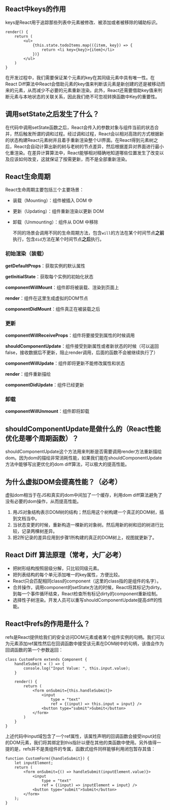 ## React中keys的作用

keys是React用于追踪那些列表中元素被修改、被添加或者被移除的辅助标识。

```react
render() {
    return (
    	<ul>
            {this.state.todoItems.map(({item, key}) => {
                return <li key={key}>{item}</li>
            })}
        </ul>
    )
}
```

在开发过程中，我们需要保证某个元素的key在其同级元素中具有唯一性。在React Diff算法中React会借助元素的key值来判断该元素是新创建的还是被移动而来的元素，从而减少不必要的元素重新渲染。此外，React还需要借助key值来判断元素与本地状态的关联关系，因此我们绝不可忽视转换函数中Key的重要性。

## 调用setState之后发生了什么？

在代码中调用setState函数之后，React会传入的参数对象与组件当前的状态合并，然后触发所谓的调和过程。经过调和过程，React会以相对高效的方式根据新的状态构建React元素树并且着手重新渲染整个UI界面。在React得到元素树之后，React会自动计算出新的树与老树的节点差异，然后根据差异对界面进行最小化重渲染。在差异计算算法中，React能够相对精确地知道哪些位置发生了改变以及应该如何改变，这就保证了按需更新，而不是全部重新渲染。

## React生命周期

  React生命周期主要包括三个主要场景：

- 装载（Mounting）：组件被插入 DOM 中
- 更新（Updating）：组件重新渲染以更新 DOM
- 卸载（Unmounting）：组件从 DOM 中移除

  不同的场景会调用不同的生命周期方法，包含`will`的方法在某个时间节点**之前**执行，包含`did`方法在某个时间节点**之后**执行。

### 初始渲染（装载）

  **getDefaultProps**：获取实例的默认属性

  **getInitialState**：获取每个实例的初始化状态

  **componentWillMount**：组件即将被装载、渲染到页面上

  **render**：组件在这里生成虚拟的DOM节点

  **componentDidMount**：组件真正在被装载之后

### 更新

  **componentWillReceiveProps**：组件将要接受到属性的时候调用

  **shouldComponentUpdate**：组件接受到新属性或者新状态的时候（可以返回false，接收数据后不更新，阻止render调用，后面的函数不会被继续执行了）

  **componentWillUpdate**：组件即将更新不能修改属性和状态

  **render**：组件重新描绘

  **componentDidUpdate**：组件已经更新

### 卸载

  **componentWillUnmount**：组件即将卸载

## shouldComponentUpdate是做什么的（React性能优化是哪个周期函数）？

shouldComponentUpdate这个方法用来判断是否需要调用render方法重新描绘dom。因为dom的描绘非常消耗性能，如果我们能在shouldComponentUpdate方法中能够写出更优化的dom diff算法，可以极大的提高性能。

## 为什么虚拟DOM会提高性能？（必考）

虚拟dom相当于在JS和真实的dom中间加了一个缓存，利用dom diff算法避免了没有必要的dom操作，从而提高性能。

1. 用JS对象结构表示DOM树的结构；然后用这个树构建一个真正的DOM树，插到文档当中。
2. 当状态变更的时候，重新构造一棵新的对象树。然后用新的树和旧的树进行比较，记录两棵树差异。
3. 把2所记录的差异应用到步骤1所构建的真正的DOM树上，视图就更新了。

## React Diff 算法原理（常考，大厂必考）

- 把树形结构按照层级分解，只比较同级元素。
- 把列表结构的每个单元添加唯一的key属性，方便比较。
- React只会匹配相同class的component（这里的class指的是组件的名字）。
- 合并操作，调用component的setState方法的时候，React将其标记为dirty。到每一个事件循环结束，React检查所有标记dirty的component重新绘制。
- 选择性子树渲染。开发人员可以重写shouldComponentUpdate提高diff的性能。

## React中refs的作用是什么？

refs是React提供给我们的安全访问DOM元素或者某个组件实例的句柄。我们可以为元素添加ref属性然后在回调函数中接受该元素在DOM树中的句柄，该值会作为回调函数的第一个参数返回：

```react
class CustomForm extends Component {
    handleSubmit = () => {
        console.log("Input Value: ", this.input.value);
    }
    
    render() {
    	return (
        	<form onSubmit={this.handleSubmit}>
                <input 
                    type = "text"
                    ref = {(input) => this.input = input} />
                <button type="submit">Submit</button>
            </form>
        )    
    }
}
```

上述代码中input域包含了一个ref属性，该属性声明的回调函数会接受input对应的DOM元素，我们将其绑定到this指针以便在其他的类函数中使用。另外值得一提的是，refs并不是类组件的专属，函数式组件同样能够利用闭包暂存其值：

```react
function CustomForm({handleSubmit}) {
    let inputElement;
    return (
    	<form onSubmit={() => handleSubmit(inputElement.value)}>
        	<input
                type = "text"
                ref = {(input) => inputElement = input} />
            <button type="submit">Submit</button>
        </form>
    );
}
```
